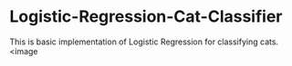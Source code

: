 # Logistic-Regression-Cat-Classifier
This is basic implementation of Logistic Regression for classifying cats.
<image
